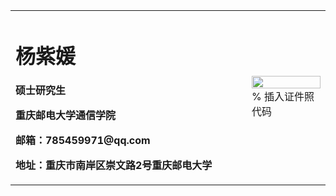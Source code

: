 <table border="0">
  <tr>
    <td width="75%">
      <h1>杨紫媛</h1>
      <p><b>硕士研究生</b></p>
      <p><b>重庆邮电大学通信学院</b></p>
      <p><b>邮箱：785459971@qq.com</b></p>
      <p><b>地址：重庆市南岸区崇文路2号重庆邮电大学</b></p>
    </td>
    <td width="25%">
      <img src="/zhengjianzhao.jpg" width="100%">      % 插入证件照代码
    </td>
  </tr>
</table>
